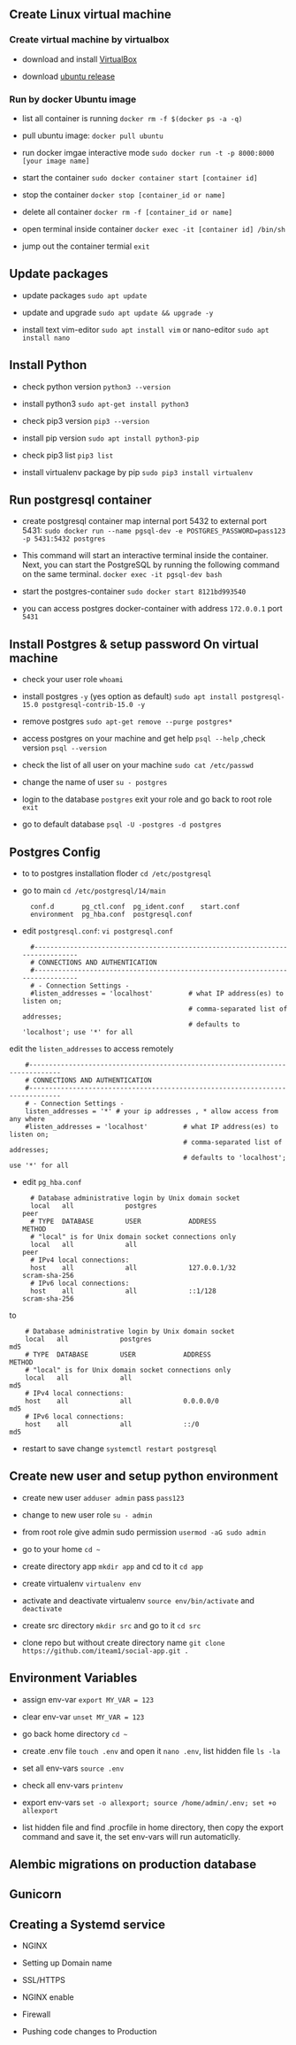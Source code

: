 ## Create Linux virtual machine 

### Create virtual machine by virtualbox

- download and install [VirtualBox](https://phoenixnap.com/kb/install-virtualbox-on-ubuntu)

- download [ubuntu release](https://releases.ubuntu.com/)


### Run by docker Ubuntu image

- list all container is running `docker rm -f $(docker ps -a -q)`

- pull ubuntu image: `docker pull ubuntu`

- run docker imgae interactive mode `sudo docker run -t -p 8000:8000 [your image name]`

- start the container `sudo docker container start [container id]`

- stop the container `docker stop [container_id or name]`

- delete all container `docker rm -f [container_id or name]`

- open terminal inside container `docker exec -it [container id] /bin/sh`

- jump out the container termial `exit`

## Update packages

- update packages `sudo apt update`

- update and upgrade `sudo apt update && upgrade -y`

- install text vim-editor `sudo apt install vim` or nano-editor `sudo apt install nano`

## Install Python

- check python version `python3 --version`

- install python3 `sudo apt-get install python3`

- check pip3 version `pip3 --version`

- install pip version `sudo apt install python3-pip`

- check pip3 list `pip3 list`

- install  virtualenv package by pip `sudo pip3 install virtualenv`

## Run postgresql container

- create postgresql container map internal port 5432 to external port 5431: `sudo docker run --name pgsql-dev -e POSTGRES_PASSWORD=pass123 -p 5431:5432 postgres`

- This command will start an interactive terminal inside the container. Next, you can start the PostgreSQL by running the following command on the same terminal. `docker exec -it pgsql-dev bash`

- start the postgres-container `sudo docker start 8121bd993540`

- you can access postgres docker-container with  address `172.0.0.1` port `5431`

## Install Postgres & setup password On virtual machine

- check your user role `whoami`

- install postgres `-y` (yes option as default) `sudo apt install postgresql-15.0 postgresql-contrib-15.0 -y`

- remove postgres `sudo apt-get remove --purge postgres*`

- access postgres on your machine and get help `psql --help` ,check version `psql --version`

- check the list of all user on your machine `sudo cat /etc/passwd`

- change the name of user `su - postgres`

- login to the database `postgres` exit your role and go back to root role `exit`

- go to default database `psql -U -postgres -d postgres`

## Postgres Config

- to to postgres installation floder `cd /etc/postgresql`

- go to main `cd /etc/postgresql/14/main`

		conf.d	     pg_ctl.conf  pg_ident.conf    start.conf
		environment  pg_hba.conf  postgresql.conf

- edit `postgresql.conf`: `vi postgresql.conf`

		#------------------------------------------------------------------------------
		# CONNECTIONS AND AUTHENTICATION
		#------------------------------------------------------------------------------
		# - Connection Settings -
		#listen_addresses = 'localhost'         # what IP address(es) to listen on;
		                                        # comma-separated list of addresses;
		                                        # defaults to 'localhost'; use '*' for all

edit the `listen_addresses` to access remotely

		#------------------------------------------------------------------------------
		# CONNECTIONS AND AUTHENTICATION
		#------------------------------------------------------------------------------
		# - Connection Settings -
		listen_addresses = '*' # your ip addresses , * allow access from any where
		#listen_addresses = 'localhost'         # what IP address(es) to listen on;
		                                        # comma-separated list of addresses;
		                                        # defaults to 'localhost'; use '*' for all

- edit `pg_hba.conf`

		# Database administrative login by Unix domain socket
		local   all             postgres                                peer
		# TYPE  DATABASE        USER            ADDRESS                 METHOD
		# "local" is for Unix domain socket connections only
		local   all             all                                     peer
		# IPv4 local connections:
		host    all             all             127.0.0.1/32            scram-sha-256
		# IPv6 local connections:
		host    all             all             ::1/128                 scram-sha-256

to 

		# Database administrative login by Unix domain socket
		local   all             postgres                                md5
		# TYPE  DATABASE        USER            ADDRESS                 METHOD
		# "local" is for Unix domain socket connections only
		local   all             all                                     md5
		# IPv4 local connections:
		host    all             all             0.0.0.0/0            	md5
		# IPv6 local connections:
		host    all             all             ::/0                 	md5
 
- restart to save change `systemctl restart postgresql`

## Create new user and setup python environment

- create new user `adduser admin` pass `pass123`

- change to new user role `su - admin`

- from root role give admin sudo permission `usermod -aG sudo admin`

- go to your home `cd ~`

- create directory app `mkdir app` and cd to it `cd app`

- create virtualenv `virtualenv env`

- activate and deactivate virtualenv `source env/bin/activate` and `deactivate`

- create src directory `mkdir src` and go to it `cd src`

- clone repo but without create directory name `git clone https://github.com/iteam1/social-app.git .
` 

## Environment Variables

- assign env-var `export MY_VAR = 123`

- clear env-var `unset MY_VAR = 123`

- go back home directory `cd ~`

- create .env file `touch .env` and open it `nano .env`, list hidden file `ls -la`

- set all env-vars `source .env`

- check all env-vars `printenv`
 
- export env-vars `set -o allexport; source /home/admin/.env; set +o allexport`

- list hidden file and find .procfile in home directory, then copy the export command and save it, the set env-vars will run automaticlly.

## Alembic migrations on production database

## Gunicorn

## Creating a Systemd service

- NGINX

- Setting up Domain name

- SSL/HTTPS

- NGINX enable

- Firewall

- Pushing code changes to Production